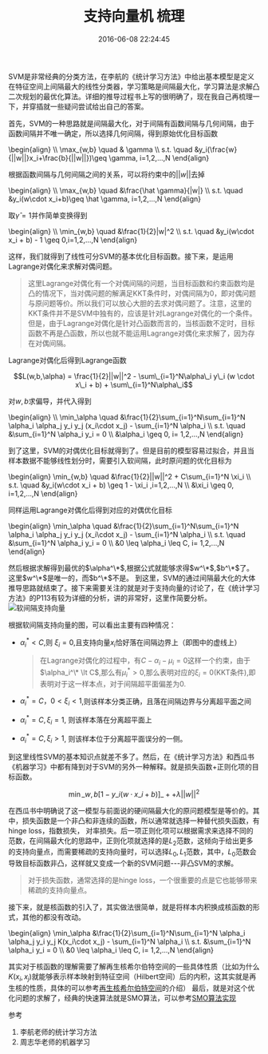 ﻿---
title: 支持向量机 梳理
date: 2016-06-08 22:24:45
categories: [Machine Learning]
tag: [Machine Learning]
description:
---

SVM是非常经典的分类方法，在李航的《统计学习方法》中给出基本模型是定义在特征空间上间隔最大的线性分类器，学习策略是间隔最大化，学习算法是求解凸二次规划的最优化算法。详细的推导过程书上写的很明确了，现在我自己再梳理一下，并穿插就一些疑问尝试给出自己的答案。

<!--more-->

首先，SVM的一种思路就是间隔最大化，对于间隔有函数间隔与几何间隔，由于函数间隔并不唯一确定，所以选择几何间隔，得到原始优化目标函数

\begin{align} \\\\
\max_{w,b} \quad & \gamma \\\\
s.t. \quad &y_i(\frac{w}{||w||}x_i+\frac{b}{||w||})\geq \gamma, i=1,2,...,N
\end{align}

根据函数间隔与几何间隔之间的关系，可以将约束中的$||w||$去掉

\begin{align} \\\\
\max_{w,b} \quad &\frac{\hat \gamma}{\|w\|} \\\\
s.t. \quad &y_i(w\cdot x_i+b)\geq \hat \gamma, i=1,2,...,N
\end{align}

取$\hat \gamma = 1$并作简单变换得到

\begin{align} \\\\
\min_{w,b} \quad &\frac{1}{2}\|w\|^2 \\\\
s.t. \quad &y_i(w\cdot x_i + b) - 1 \geq 0,i=1,2,...,N
\end{align}

这样，我们就得到了线性可分SVM的基本优化目标函数。接下来，是运用Lagrange对偶化来求解对偶问题。

> 这里Lagrange对偶化有一个对偶间隔的问题，当目标函数和约束函数均是凸的情况下，当对偶问题的解满足KKT条件时，对偶间隔为0，即对偶问题与原问题等价。所以我们可以放心大胆的去求对偶问题了。注意，这里的KKT条件并不是SVM中独有的，应该是针对Lagrange对偶化的一个条件。但是，由于Lagrange对偶化是针对凸函数而言的，当核函数不定时，目标函数不再是凸函数，所以也就不能运用Lagrange对偶化来求解了，因为存在对偶间隔。

Lagrange对偶化后得到Lagrange函数

$$L(w,b,\alpha) = \frac{1}{2}||w||^2 - \sum\_{i=1}^N\alpha\_i y\_i (w \cdot x\_i + b) + \sum\_{i=1}^N\alpha\_i$$

对$w,b$求偏导，并代入得到

\begin{align} \\\\
\min\_\alpha \quad &\frac{1}{2}\sum\_{i=1}^N\sum\_{i=1}^N \alpha\_i \alpha\_j y\_i y\_j (x\_i\cdot x\_j) - \sum\_{i=1}^N \alpha\_i \\\\
s.t. \quad &\sum\_{i=1}^N \alpha\_i y\_i = 0 \\\\
&\alpha\_i \geq 0, i= 1,2,...,N
\end{align}

到了这里，SVM的对偶优化目标就得到了。但是目前的模型容易过拟合，并且当样本数据不能够线性划分时，需要引入软间隔，此时原问题的优化目标为

\begin{align}
\min\_{w,b} \quad &\frac{1}{2}||w||^2 + C\sum\_{i=1}^N \xi\_i \\\\
s.t. \quad &y\_i(w\cdot x\_i + b) \geq 1 - \xi\_i ,i=1,2,...,N \\\\
&\xi\_i \geq 0, i=1,2,...,N
\end{align}

同样运用Lagrange对偶化后得到对应的对偶优化目标

\begin{align}
\min\_\alpha \quad &\frac{1}{2}\sum\_{i=1}^N\sum\_{i=1}^N \alpha\_i \alpha\_j y\_i y\_j (x\_i\cdot x\_j) - \sum\_{i=1}^N \alpha\_i \\\\
s.t. \quad &\sum\_{i=1}^N \alpha\_i y\_i = 0 \\\\
&0 \leq \alpha\_i \leq C, i= 1,2,...,N
\end{align}

然后根据求解得到最优的$\alpha^\*$,根据公式就能够求得$w^\*$,$b^\*$了。这里$w^\*$是唯一的，而$b^\*$不是。
到这里，SVM的通过间隔最大化的大体推导思路就结束了。接下来需要关注的就是对于支持向量的讨论了，在《统计学习方法》的P113有较为详细的分析，讲的非常好，这里作简要分析。
![软间隔支持向量](/img/blog/svm/svm_sv.png)

根据软间隔支持向量的图，可以看出主要有四种情况：

- $\alpha_i^* \lt C$,则 $\xi_i = 0$,且支持向量$x_i$恰好落在间隔边界上（即图中的虚线上）
    >在Lagrange对偶化的过程中，有$C-\alpha_i-\mu_i = 0$这样一个约束，由于$\alpha_i^\* \lt C$,那么有$\mu_i^* > 0$,那么表明对应的$\xi_i = 0$(KKT条件),即表明对于这一样本点，对于间隔超平面偏差为0.

- $\alpha_i^* = C， 0 <\xi_i< 1$,则该样本分类正确，且落在间隔边界与分离超平面之间
- $\alpha_i^* = C, \xi_i = 1$, 则该样本落在分离超平面上
- $\alpha_i^* = C, \xi_i > 1$, 则该样本位于分离超平面误分的一侧。

到这里线性SVM的基本知识点就差不多了。然后，在《统计学习方法》和西瓜书《机器学习》中都有降到对于SVM的另外一种解释。就是损失函数+正则化项的目标函数。

$$\min\_{w,b} [1-y\_i(w\cdot x\_i + b)]\_+ + \lambda ||w||^2$$

在西瓜书中明确说了这一模型与前面说的硬间隔最大化的原问题模型是等价的。其中，损失函数是一个非凸和非连续的函数，所以通常就选择一种替代损失函数，有hinge loss，指数损失， 对率损失。后一项正则化项可以根据需求来选择不同的范数，在间隔最大化的思路中，正则化项就选择的是$L_2$范数，这倾向于给出更多的支持向量点，而需要稀疏的支持向量时，可以选择$L_0, L_1$范数，其中，$L_0$范数会导致目标函数非凸，这样就又变成一个新的SVM问题---非凸SVM的求解。

> 对于损失函数，通常选择的是hinge loss，一个很重要的点是它也能够带来稀疏的支持向量点。

接下来，就是核函数的引入了，其实做法很简单，就是将样本内积换成核函数的形式，其他的都没有改动。

\begin{align}
\min\_\alpha &\frac{1}{2}\sum\_{i=1}^N\sum\_{i=1}^N \alpha\_i \alpha\_j y\_i y\_j K(x\_i\cdot x\_j) - \sum\_{i=1}^N \alpha\_i \\\\
s.t. &\sum\_{i=1}^N \alpha\_i y\_i = 0 \\\\
&0 \leq \alpha\_i \leq C, i= 1,2,...,N
\end{align}

其实对于核函数的理解需要了解再生核希尔伯特空间的一些具体性质（比如为什么$K(x_i, x_j)$就能够表示样本映射到特征空间（Hilbert空间）后的内积，这其实就是再生核的性质，具体的可以参考[再生核希尔伯特空间](http://heimingx.cn/2016/05/24/reproducing-kernel-hilbert-spaces/)的介绍）
最后，就是对这个优化问题的求解了，经典的快速算法就是SMO算法，可以参考[SMO算法实现](http://heimingx.cn/2016/05/01/smo-algorithm/)

参考
1. 李航老师的统计学习方法
2. 周志华老师的机器学习